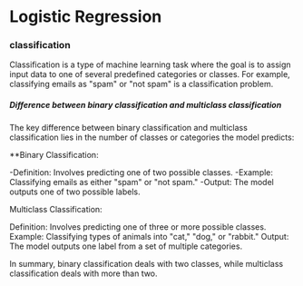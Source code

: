 # Logistic Regression 

### classification 

Classification is a type of machine learning task where the goal is to assign input data to one of several predefined categories or classes. For example, classifying emails as "spam" or "not spam" is a classification problem.

##### Difference between binary classification and multiclass classification

The key difference between binary classification and multiclass classification lies in the number of classes or categories the model predicts:

**Binary Classification:

-Definition: Involves predicting one of two possible classes.
-Example: Classifying emails as either "spam" or "not spam."
-Output: The model outputs one of two possible labels.

Multiclass Classification:

Definition: Involves predicting one of three or more possible classes.
Example: Classifying types of animals into "cat," "dog," or "rabbit."
Output: The model outputs one label from a set of multiple categories.

In summary, binary classification deals with two classes, while multiclass classification deals with more than two.
